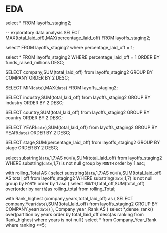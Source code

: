 # EDA

select *
FROM layoffs_staging2;

-- exploratory data analysis
SELECT   MAX(total_laid_off),MAX(percentage_laid_off)
FROM layoffs_staging2;

select*
FROM layoffs_staging2
where percentage_laid_off = 1;

select *
FROM layoffs_staging2
WHERE percentage_laid_off = 1
ORDER BY funds_raised_millions DESC;

SELECT company,SUM(total_laid_off)
from layoffs_staging2
GROUP BY COMPANY
ORDER BY 2 DESC;

SELECT MIN(`date`),MAX(`date`)
FROM layoffs_staging2;


SELECT industry,SUM(total_laid_off)
from layoffs_staging2
GROUP BY industry
ORDER BY 2 DESC;

SELECT country,SUM(total_laid_off)
from layoffs_staging2
GROUP BY country
ORDER BY 2 DESC;

SELECT YEAR(`date`),SUM(total_laid_off)
from layoffs_staging2
GROUP BY YEAR(`date`)
ORDER BY 2 DESC;

SELECT stage,SUM(percentage_laid_off)
from layoffs_staging2
GROUP BY stage
ORDER BY 2 DESC;

select substring(`date`,1,7)AS `MONTH`,SUM(total_laid_off)
from layoffs_staging2
WHERE substring(`date`,1,7) is not null
group by `MONTH`
order by 1 asc;


with rolling_Total AS
(
select substring(`date`,1,7)AS `MONTH`,SUM(total_laid_off) AS total_off
from layoffs_staging2
WHERE substring(`date`,1,7) is not null
group by `MONTH`
order by 1 asc
)
select `MONTH`,total_off,SUM(total_off) over(order by `month`)as rolling_total
from rolling_Total;

with Rank_highest (company,years,total_laid_off) as
(
SELECT company,Year(`date`),SUM(total_laid_off)
from layoffs_staging2
GROUP BY COMPANY,year(`date`)
), Company_year_Rank AS
(
select *,dense_rank() over(partition by years order by total_laid_off desc)as ranking
from Rank_highest
where years is not null
)
select *
from Company_Year_Rank
where ranking <=5;






